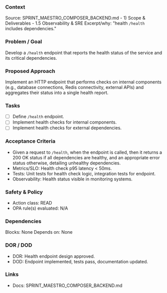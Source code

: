 ### Context

Source: SPRINT_MAESTRO_COMPOSER_BACKEND.md - 1) Scope & Deliverables - 1.5 Observability & SRE
Excerpt/why: "health `/health` includes dependencies."

### Problem / Goal

Develop a `/health` endpoint that reports the health status of the service and its critical dependencies.

### Proposed Approach

Implement an HTTP endpoint that performs checks on internal components (e.g., database connections, Redis connectivity, external APIs) and aggregates their status into a single health report.

### Tasks

- [ ] Define `/health` endpoint.
- [ ] Implement health checks for internal components.
- [ ] Implement health checks for external dependencies.

### Acceptance Criteria

- Given a request to `/health`, when the endpoint is called, then it returns a 200 OK status if all dependencies are healthy, and an appropriate error status otherwise, detailing unhealthy dependencies.
- Metrics/SLO: Health check p95 latency < 50ms.
- Tests: Unit tests for health check logic, integration tests for endpoint.
- Observability: Health status visible in monitoring systems.

### Safety & Policy

- Action class: READ
- OPA rule(s) evaluated: N/A

### Dependencies

Blocks: None
Depends on: None

### DOR / DOD

- DOR: Health endpoint design approved.
- DOD: Endpoint implemented, tests pass, documentation updated.

### Links

- Docs: SPRINT_MAESTRO_COMPOSER_BACKEND.md
